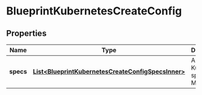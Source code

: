 

# BlueprintKubernetesCreateConfig


## Properties

| Name | Type | Description | Notes |
|------------ | ------------- | ------------- | -------------|
|**specs** | [**List&lt;BlueprintKubernetesCreateConfigSpecsInner&gt;**](BlueprintKubernetesCreateConfigSpecsInner.md) | Array of Kubernetes specs in Morpheus |  [optional] |



